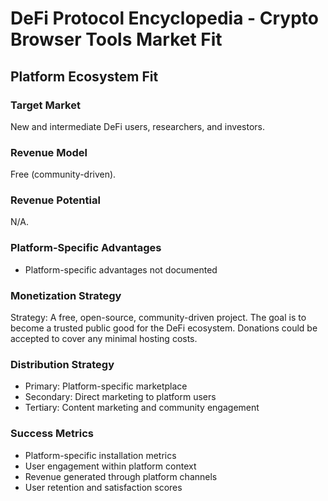 # DeFi Protocol Encyclopedia - Crypto Browser Tools Market Fit

## Platform Ecosystem Fit

### Target Market
New and intermediate DeFi users, researchers, and investors.

### Revenue Model
Free (community-driven).

### Revenue Potential
N/A.

### Platform-Specific Advantages
- Platform-specific advantages not documented

### Monetization Strategy
Strategy: A free, open-source, community-driven project. The goal is to become a trusted public good for the DeFi ecosystem. Donations could be accepted to cover any minimal hosting costs.

### Distribution Strategy
- Primary: Platform-specific marketplace
- Secondary: Direct marketing to platform users
- Tertiary: Content marketing and community engagement

### Success Metrics
- Platform-specific installation metrics
- User engagement within platform context
- Revenue generated through platform channels
- User retention and satisfaction scores

